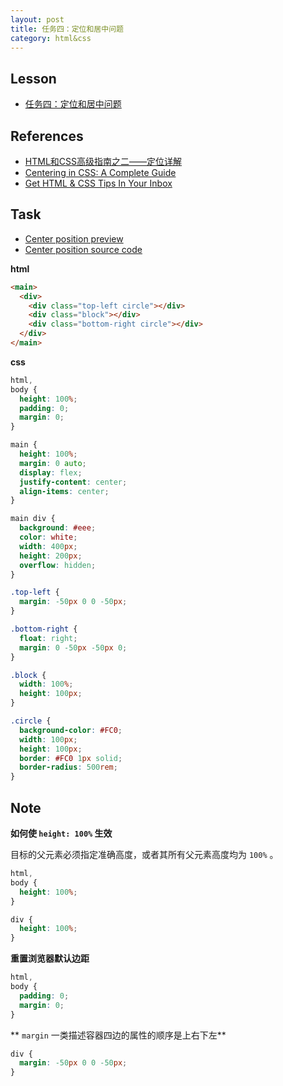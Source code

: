 ```yaml
---
layout: post
title: 任务四：定位和居中问题
category: html&css
---
```


## Lesson

* [任务四：定位和居中问题](http://ife.baidu.com/course/detail/id/95)

## References

* [HTML和CSS高级指南之二——定位详解](http://www.w3cplus.com/css/advanced-html-css-lesson2-detailed-css-positioning.html)
* [Centering in CSS: A Complete Guide](https://css-tricks.com/centering-css-complete-guide/)
* [Get HTML & CSS Tips In Your Inbox](http://howtocenterincss.com/)

## Task

* [Center position preview](http://codepen.io/discountry/pen/wJBOJb?editors=1100)
* [Center position source code](https://github.com/discountry/my-baidu-ife/blob/master/codes/html&css/4-center-position.html)

**html**

```html
<main>
  <div>
    <div class="top-left circle"></div>
    <div class="block"></div>
    <div class="bottom-right circle"></div>
  </div>
</main>
```

**css**

```css
html,
body {
  height: 100%;
  padding: 0;
  margin: 0;
}

main {
  height: 100%;
  margin: 0 auto;
  display: flex;
  justify-content: center;
  align-items: center;
}

main div {
  background: #eee;
  color: white;
  width: 400px;
  height: 200px;
  overflow: hidden;
}

.top-left {
  margin: -50px 0 0 -50px;
}

.bottom-right {
  float: right;
  margin: 0 -50px -50px 0;
}

.block {
  width: 100%;
  height: 100px;
}

.circle {
  background-color: #FC0;
  width: 100px;
  height: 100px;
  border: #FC0 1px solid;
  border-radius: 500rem;
}
```

## Note

**如何使 `height: 100%` 生效**

目标的父元素必须指定准确高度，或者其所有父元素高度均为 `100%` 。

```css
html,
body {
  height: 100%;
}

div {
  height: 100%;
}
```

**重置浏览器默认边距**

```css
html,
body {
  padding: 0;
  margin: 0;
}
```

** `margin` 一类描述容器四边的属性的顺序是上右下左**

```css
div {
  margin: -50px 0 0 -50px;
}
```